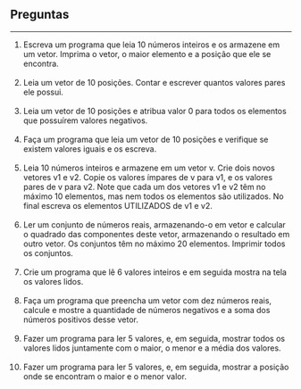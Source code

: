 <h2>Preguntas</h2> 
<hr>
<ol type="1">
	<li>
		Escreva um programa que leia 10 números inteiros e os armazene em um vetor. Imprima o vetor, o maior elemento e a posição que ele se encontra.<br><br>
	</li>
	<li>
		Leia um vetor de 10 posições. Contar e escrever quantos valores pares ele possui.<br><br>
	</li>
	<li>
		Leia um vetor de 10 posições e atribua valor 0 para todos os elementos que possuı́rem valores negativos.<br><br>
	</li>
	<li>
		Faça um programa que leia um vetor de 10 posições e verifique se existem valores iguais e os escreva.<br><br>
	</li>
	<li>
		Leia 10 números inteiros e armazene em um vetor v. Crie dois novos vetores v1 e v2. Copie os valores ímpares de v para v1, e os valores pares de v para v2. Note que cada um dos vetores v1 e v2 têm no máximo 10 elementos, mas nem todos os elementos são utilizados. No final escreva os elementos UTILIZADOS de v1 e v2.<br><br>
	</li>
	<li>
		Ler um conjunto de números reais, armazenando-o em vetor e calcular o quadrado das componentes deste vetor, armazenando o resultado em outro vetor. Os conjuntos têm no máximo 20 elementos. Imprimir todos os conjuntos.<br><br>
	</li>
	<li>
		Crie um programa que lê 6 valores inteiros e em seguida mostra na tela os valores lidos.<br><br>
	</li>
	<li>
		Faça um programa que preencha um vetor com dez números reais, calcule e mostre a quantidade de números negativos e a soma dos números positivos desse vetor.<br><br>
	</li>
	<li>
		Fazer um programa para ler 5 valores, e, em seguida, mostrar todos os valores lidos juntamente com o maior, o menor e a média dos valores.<br><br>
	</li>
	<li>
		Fazer um programa para ler 5 valores, e, em seguida, mostrar a posição onde se encontram o maior e o menor valor.<br><br>
	</li>
</ol>

